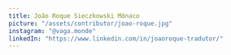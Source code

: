 ```yaml
---
title: João Roque Sieczkowski Mônaco
picture: "/assets/contributor/joao-roque.jpg"
instagram: "@vaga.monde"
linkedIn: "https://www.linkedin.com/in/joaoroque-tradutor/"
---
```

